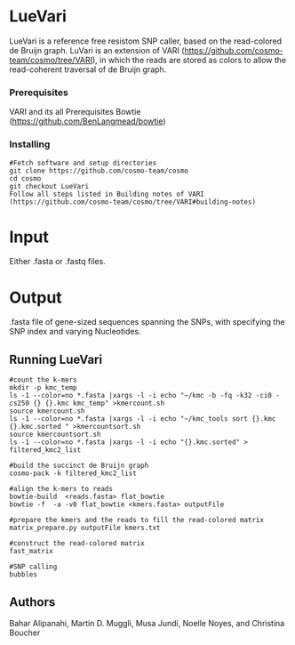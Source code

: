 # LueVari
LueVari is a reference free resistom SNP caller, based on the read-colored de Bruijn graph. LuVari is an extension of VARI (https://github.com/cosmo-team/cosmo/tree/VARI), in which the reads are stored as colors to allow the read-coherent traversal of de Bruijn graph. 
### Prerequisites

VARI and its all Prerequisites
Bowtie (https://github.com/BenLangmead/bowtie)

### Installing
```
#Fetch software and setup directories
git clone https://github.com/cosmo-team/cosmo
cd cosmo
git checkout LueVari
Follow all steps listed in Building notes of VARI (https://github.com/cosmo-team/cosmo/tree/VARI#building-notes)
```
# Input
Either .fasta or .fastq files.
# Output
.fasta file of gene-sized sequences spanning the SNPs, with specifying the SNP index and varying Nucleotides.  
## Running LueVari
```
#count the k-mers
mkdir -p kmc_temp
ls -1 --color=no *.fasta |xargs -l -i echo "~/kmc -b -fq -k32 -ci0 -cs250 {} {}.kmc kmc_temp" >kmercount.sh
source kmercount.sh
ls -1 --color=no *.fasta |xargs -l -i echo "~/kmc_tools sort {}.kmc {}.kmc.sorted " >kmercountsort.sh
source kmercountsort.sh
ls -1 --color=no *.fasta |xargs -l -i echo "{}.kmc.sorted" > filtered_kmc2_list

#build the succinct de Bruijn graph
cosmo-pack -k filtered_kmc2_list 

#align the k-mers to reads
bowtie-build  <reads.fasta> flat_bowtie
bowtie -f  -a -v0 flat_bowtie <kmers.fasta> outputFile

#prepare the kmers and the reads to fill the read-colored matrix
matrix_prepare.py outputFile kmers.txt

#construct the read-colored matrix
fast_matrix

#SNP calling
bubbles

```
## Authors
Bahar Alipanahi, Martin D. Muggli, Musa Jundi, Noelle Noyes, and Christina Boucher
